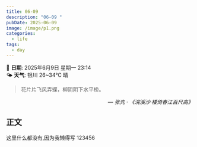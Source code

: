 ```yaml
---
title: 06-09 
description: "06-09 "
pubDate: 2025-06-09
image: /image/p1.png
categories:
  - life
tags:
  - day
---
```

📅 **日期**:  2025年6月9日 星期一 23:14  
🌤️ **天气**: 银川 26~34℃ 晴

> 花片片飞风弄蝶，柳阴阴下水平桥。

<cite style="text-align: right; display: block;">— 张先 · 《浣溪沙·楼倚春江百尺高》</cite>
## 正文
这里什么都没有,因为我懒得写
123456